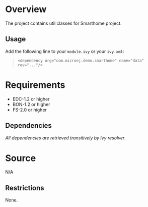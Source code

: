 <!--
	Markdown
	Copyright 2014-2016 IS2T. All rights reserved.
	Use of this source code is subject to license terms.
-->
# Overview
The project contains util classes for Smarthome project.

## Usage
Add the following line to your `module.ivy` or your `ivy.xml`:
> `<dependency org="com.microej.demo.smarthome" name="data" rev="..."/>`

# Requirements
  - EDC-1.2 or higher
  - BON-1.2 or higher
  - FS-2.0 or higher

## Dependencies
_All dependencies are retrieved transitively by Ivy resolver_.

# Source
N/A

## Restrictions
None.